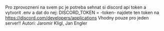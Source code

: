 Pro zprovozneni na svem pc je potreba sehnat si discord api token a vytvorit .env a dat do nej: 
DISCORD_TOKEN = -token-
najdete ten token na https://discord.com/developers/applications
Vhodny pouze pro jeden server!!
Autori: Jaromir Kligl, Jan Engler

